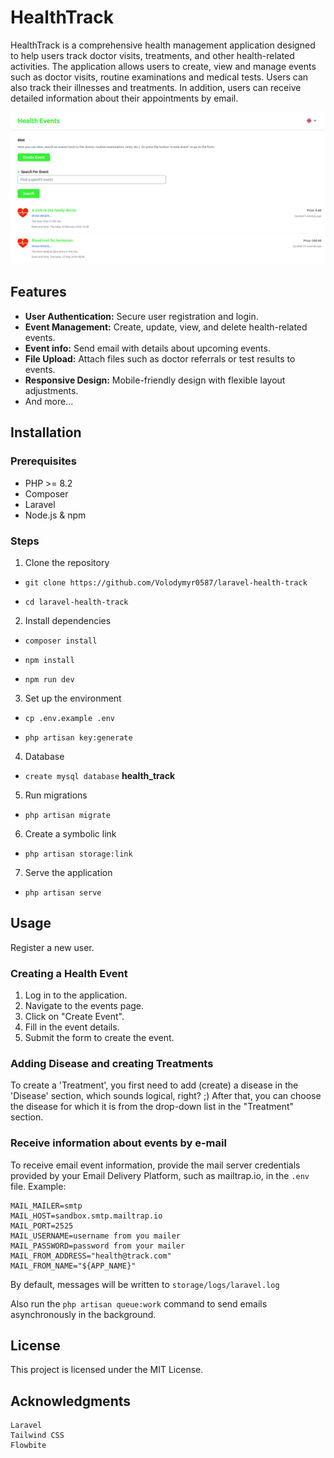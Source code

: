 # HealthTrack

HealthTrack is a comprehensive health management application designed to help users track doctor visits, treatments, and other health-related activities. The application allows users to create, view and manage events such as doctor visits, routine examinations and medical tests. Users can also track their illnesses and treatments. In addition, users can receive detailed information about their appointments by email.

![Alt text](public/images/health-events-light.png)

## Features

* **User Authentication:** Secure user registration and login.
* **Event Management:** Create, update, view, and delete health-related events.
* **Event info:** Send email with details about upcoming events.
* **File Upload:** Attach files such as doctor referrals or test results to events.
* **Responsive Design:** Mobile-friendly design with flexible layout adjustments.
* And more...

## Installation

### Prerequisites

* PHP >= 8.2
* Composer
* Laravel
* Node.js & npm

### Steps

1. Clone the repository

* ```git clone https://github.com/Volodymyr0587/laravel-health-track```

* ```cd laravel-health-track```

2. Install dependencies

* ```composer install```

* ```npm install```

* ```npm run dev```

3. Set up the environment

* ```cp .env.example .env```

* ```php artisan key:generate```

4. Database

* ```create mysql database``` **health_track**

5. Run migrations

* ```php artisan migrate```

6. Create a symbolic link

* ```php artisan storage:link```

7. Serve the application

* ```php artisan serve```

## Usage
Register a new user.

### Creating a Health Event

1. Log in to the application.
2. Navigate to the events page.
3. Click on "Create Event".
4. Fill in the event details.
5. Submit the form to create the event.

### Adding Disease and creating Treatments

To create a 'Treatment', you first need to add (create) a disease in the 'Disease' section, which sounds logical, right? ;) After that, you can choose the disease for which it is from the drop-down list in the "Treatment" section.

### Receive information about events by e-mail

To receive email event information, provide the mail server credentials provided by your Email Delivery Platform, such as mailtrap.io, in the ```.env``` file.
Example:
```
MAIL_MAILER=smtp
MAIL_HOST=sandbox.smtp.mailtrap.io
MAIL_PORT=2525
MAIL_USERNAME=username from you mailer
MAIL_PASSWORD=password from your mailer
MAIL_FROM_ADDRESS="health@track.com"
MAIL_FROM_NAME="${APP_NAME}"
``` 
By default, messages will be written to ```storage/logs/laravel.log```


Also run the ```php artisan queue:work``` command to send emails asynchronously in the background.

## License

This project is licensed under the MIT License.

## Acknowledgments

    Laravel
    Tailwind CSS
    Flowbite
